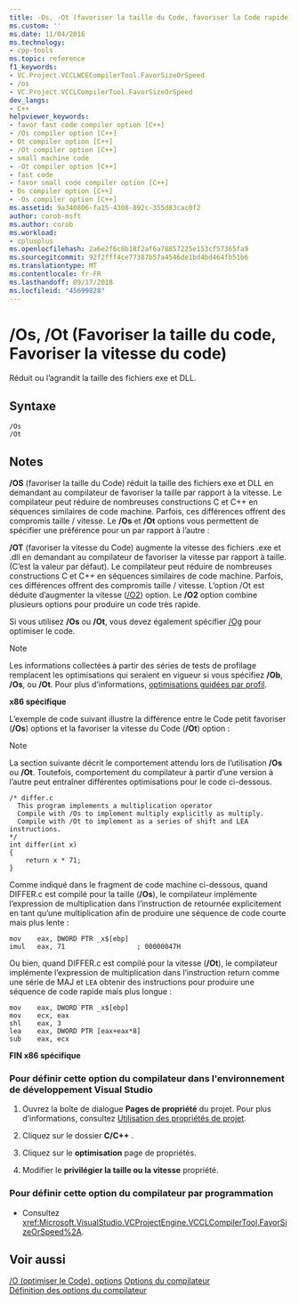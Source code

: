 ```yaml
---
title: -Os, -Ot (favoriser la taille du Code, favoriser la Code rapide) | Microsoft Docs
ms.custom: ''
ms.date: 11/04/2016
ms.technology:
- cpp-tools
ms.topic: reference
f1_keywords:
- VC.Project.VCCLWCECompilerTool.FavorSizeOrSpeed
- /os
- VC.Project.VCCLCompilerTool.FavorSizeOrSpeed
dev_langs:
- C++
helpviewer_keywords:
- favor fast code compiler option [C++]
- /Os compiler option [C++]
- Ot compiler option [C++]
- /Ot compiler option [C++]
- small machine code
- -Ot compiler option [C++]
- fast code
- favor small code compiler option [C++]
- Os compiler option [C++]
- -Os compiler option [C++]
ms.assetid: 9a340806-fa15-4308-892c-355d83cac0f2
author: corob-msft
ms.author: corob
ms.workload:
- cplusplus
ms.openlocfilehash: 2a6e2f6c8b18f2af6a78857225e153cf57365fa9
ms.sourcegitcommit: 92f2fff4ce77387b57a4546de1bd4bd464fb51b6
ms.translationtype: MT
ms.contentlocale: fr-FR
ms.lasthandoff: 09/17/2018
ms.locfileid: "45699828"
---
```

# <a name="os-ot-favor-small-code-favor-fast-code"></a>/Os, /Ot (Favoriser la taille du code, Favoriser la vitesse du code)

Réduit ou l’agrandit la taille des fichiers exe et DLL.

## <a name="syntax"></a>Syntaxe

```
/Os
/Ot
```

## <a name="remarks"></a>Notes

**/OS** (favoriser la taille du Code) réduit la taille des fichiers exe et DLL en demandant au compilateur de favoriser la taille par rapport à la vitesse. Le compilateur peut réduire de nombreuses constructions C et C++ en séquences similaires de code machine. Parfois, ces différences offrent des compromis taille / vitesse. Le **/Os** et **/Ot** options vous permettent de spécifier une préférence pour un par rapport à l’autre :

**/OT** (favoriser la vitesse du Code) augmente la vitesse des fichiers .exe et .dll en demandant au compilateur de favoriser la vitesse par rapport à taille. (C’est la valeur par défaut). Le compilateur peut réduire de nombreuses constructions C et C++ en séquences similaires de code machine. Parfois, ces différences offrent des compromis taille / vitesse. L’option /Ot est déduite d’augmenter la vitesse ([/O2](../../build/reference/o1-o2-minimize-size-maximize-speed.md)) option. Le **/O2** option combine plusieurs options pour produire un code très rapide.

Si vous utilisez **/Os** ou **/Ot**, vous devez également spécifier [/Og](../../build/reference/og-global-optimizations.md) pour optimiser le code.

> [!NOTE]
>  Les informations collectées à partir des séries de tests de profilage remplacent les optimisations qui seraient en vigueur si vous spécifiez **/Ob**, **/Os**, ou **/Ot**. Pour plus d’informations, [optimisations guidées par profil](../../build/reference/profile-guided-optimizations.md).

**x86 spécifique**

L’exemple de code suivant illustre la différence entre le Code petit favoriser (**/Os**) options et la favoriser la vitesse du Code (**/Ot**) option :

> [!NOTE]
>  La section suivante décrit le comportement attendu lors de l’utilisation **/Os** ou **/Ot**. Toutefois, comportement du compilateur à partir d’une version à l’autre peut entraîner différentes optimisations pour le code ci-dessous.

```
/* differ.c
  This program implements a multiplication operator
  Compile with /Os to implement multiply explicitly as multiply.
  Compile with /Ot to implement as a series of shift and LEA instructions.
*/
int differ(int x)
{
    return x * 71;
}
```

Comme indiqué dans le fragment de code machine ci-dessous, quand DIFFER.c est compilé pour la taille (**/Os**), le compilateur implémente l’expression de multiplication dans l’instruction de retournée explicitement en tant qu’une multiplication afin de produire une séquence de code courte mais plus lente :

```
mov    eax, DWORD PTR _x$[ebp]
imul   eax, 71                  ; 00000047H
```

Ou bien, quand DIFFER.c est compilé pour la vitesse (**/Ot**), le compilateur implémente l’expression de multiplication dans l’instruction return comme une série de MAJ et `LEA` obtenir des instructions pour produire une séquence de code rapide mais plus longue :

```
mov    eax, DWORD PTR _x$[ebp]
mov    ecx, eax
shl    eax, 3
lea    eax, DWORD PTR [eax+eax*8]
sub    eax, ecx
```

**FIN x86 spécifique**

### <a name="to-set-this-compiler-option-in-the-visual-studio-development-environment"></a>Pour définir cette option du compilateur dans l'environnement de développement Visual Studio

1. Ouvrez la boîte de dialogue **Pages de propriété** du projet. Pour plus d’informations, consultez [Utilisation des propriétés de projet](../../ide/working-with-project-properties.md).

1. Cliquez sur le dossier **C/C++** .

1. Cliquez sur le **optimisation** page de propriétés.

1. Modifier le **privilégier la taille ou la vitesse** propriété.

### <a name="to-set-this-compiler-option-programmatically"></a>Pour définir cette option du compilateur par programmation

- Consultez <xref:Microsoft.VisualStudio.VCProjectEngine.VCCLCompilerTool.FavorSizeOrSpeed%2A>.

## <a name="see-also"></a>Voir aussi

[/O (optimiser le Code), options](../../build/reference/o-options-optimize-code.md)
[Options du compilateur](../../build/reference/compiler-options.md)<br/>
[Définition des options du compilateur](../../build/reference/setting-compiler-options.md)